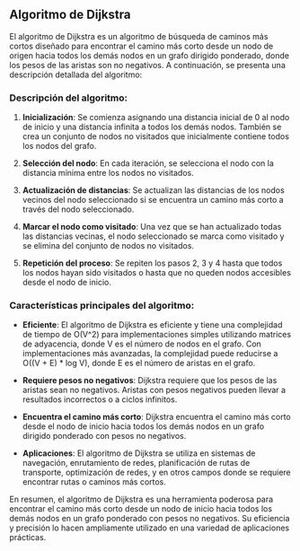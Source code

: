 ## Algoritmo de Dijkstra

El algoritmo de Dijkstra es un algoritmo de búsqueda de caminos más cortos diseñado para encontrar el camino más corto desde un nodo de origen hacia todos los demás nodos en un grafo dirigido ponderado, donde los pesos de las aristas son no negativos. A continuación, se presenta una descripción detallada del algoritmo:

### Descripción del algoritmo:

1. **Inicialización**: Se comienza asignando una distancia inicial de 0 al nodo de inicio y una distancia infinita a todos los demás nodos. También se crea un conjunto de nodos no visitados que inicialmente contiene todos los nodos del grafo.

2. **Selección del nodo**: En cada iteración, se selecciona el nodo con la distancia mínima entre los nodos no visitados.

3. **Actualización de distancias**: Se actualizan las distancias de los nodos vecinos del nodo seleccionado si se encuentra un camino más corto a través del nodo seleccionado.

4. **Marcar el nodo como visitado**: Una vez que se han actualizado todas las distancias vecinas, el nodo seleccionado se marca como visitado y se elimina del conjunto de nodos no visitados.

5. **Repetición del proceso**: Se repiten los pasos 2, 3 y 4 hasta que todos los nodos hayan sido visitados o hasta que no queden nodos accesibles desde el nodo de inicio.

### Características principales del algoritmo:

- **Eficiente**: El algoritmo de Dijkstra es eficiente y tiene una complejidad de tiempo de O(V^2) para implementaciones simples utilizando matrices de adyacencia, donde V es el número de nodos en el grafo. Con implementaciones más avanzadas, la complejidad puede reducirse a O((V + E) * log V), donde E es el número de aristas en el grafo.

- **Requiere pesos no negativos**: Dijkstra requiere que los pesos de las aristas sean no negativos. Aristas con pesos negativos pueden llevar a resultados incorrectos o a ciclos infinitos.

- **Encuentra el camino más corto**: Dijkstra encuentra el camino más corto desde el nodo de inicio hacia todos los demás nodos en un grafo dirigido ponderado con pesos no negativos.

- **Aplicaciones**: El algoritmo de Dijkstra se utiliza en sistemas de navegación, enrutamiento de redes, planificación de rutas de transporte, optimización de redes, y en otros campos donde se requiere encontrar rutas o caminos más cortos.

En resumen, el algoritmo de Dijkstra es una herramienta poderosa para encontrar el camino más corto desde un nodo de inicio hacia todos los demás nodos en un grafo ponderado con pesos no negativos. Su eficiencia y precisión lo hacen ampliamente utilizado en una variedad de aplicaciones prácticas.
